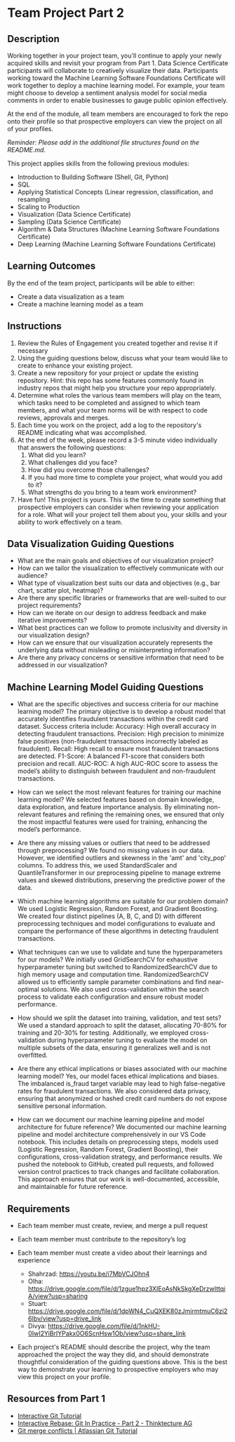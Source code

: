 # Team Project Part 2

## Description

Working together in your project team, you'll continue to apply your newly acquired skills and revisit your program from Part 1. Data Science Certificate participants will collaborate to creatively visualize their data. Participants working toward the Machine Learning Software Foundations Certificate will work together to deploy a machine learning model. For example, your team might choose to develop a sentiment analysis model for social media comments in order to enable businesses to gauge public opinion effectively.

At the end of the module, all team members are encouraged to fork the repo onto their profile so that prospective employers can view the project on all of your profiles.

_Reminder: Please add in the additional file structures found on the README.md._

This project applies skills from the following previous modules:

- Introduction to Building Software (Shell, Git, Python)
- SQL
- Applying Statistical Concepts (Linear regression, classification, and resampling
- Scaling to Production
- Visualization (Data Science Certificate)
- Sampling (Data Science Certificate)
- Algorithm & Data Structures (Machine Learning Software Foundations Certificate)
- Deep Learning (Machine Learning Software Foundations Certificate)

## Learning Outcomes

By the end of the team project, participants will be able to either:

- Create a data visualization as a team
- Create a machine learning model as a team

## Instructions

1. Review the Rules of Engagement you created together and revise it if necessary
2. Using the guiding questions below, discuss what your team would like to create to enhance your existing project.
3. Create a new repository for your project or update the existing repository. Hint: this repo has some features commonly found in industry repos that might help you structure your repo appropriately.
4. Determine what roles the various team members will play on the team, which tasks need to be completed and assigned to which team members, and what your team norms will be with respect to code reviews, approvals and merges.
5. Each time you work on the project, add a log to the repository's README indicating what was accomplished.
6. At the end of the week, please record a 3-5 minute video individually that answers the following questions:
   1. What did you learn?
   2. What challenges did you face?
   3. How did you overcome those challenges?
   4. If you had more time to complete your project, what would you add to it?
   5. What strengths do you bring to a team work environment?
7. Have fun! This project is yours. This is the time to create something that prospective employers can consider when reviewing your application for a role. What will your project tell them about you, your skills and your ability to work effectively on a team.

## Data Visualization Guiding Questions

- What are the main goals and objectives of our visualization project?
- How can we tailor the visualization to effectively communicate with our audience?
- What type of visualization best suits our data and objectives (e.g., bar chart, scatter plot, heatmap)?
- Are there any specific libraries or frameworks that are well-suited to our project requirements?
- How can we iterate on our design to address feedback and make iterative improvements?
- What best practices can we follow to promote inclusivity and diversity in our visualization design?
- How can we ensure that our visualization accurately represents the underlying data without misleading or misinterpreting information?
- Are there any privacy concerns or sensitive information that need to be addressed in our visualization?

## Machine Learning Model Guiding Questions

- What are the specific objectives and success criteria for our machine learning model?
  The primary objective is to develop a robust model that accurately identifies fraudulent transactions within the credit card dataset. Success criteria include:
  Accuracy: High overall accuracy in detecting fraudulent transactions.
  Precision: High precision to minimize false positives (non-fraudulent transactions incorrectly labeled as fraudulent).
  Recall: High recall to ensure most fraudulent transactions are detected.
  F1-Score: A balanced F1-score that considers both precision and recall.
  AUC-ROC: A high AUC-ROC score to assess the model’s ability to distinguish between fraudulent and non-fraudulent transactions.

- How can we select the most relevant features for training our machine learning model?
  We selected features based on domain knowledge, data exploration, and feature importance analysis. By eliminating non-relevant features and refining the remaining ones, we ensured that only the most impactful features were used for training, enhancing the model’s performance.

- Are there any missing values or outliers that need to be addressed through preprocessing?
  We found no missing values in our data. However, we identified outliers and skewness in the 'amt' and 'city_pop' columns. To address this, we used StandardScaler and QuantileTransformer in our preprocessing pipeline to manage extreme values and skewed distributions, preserving the predictive power of the data.

- Which machine learning algorithms are suitable for our problem domain?
  We used Logistic Regression, Random Forest, and Gradient Boosting. We created four distinct pipelines (A, B, C, and D) with different preprocessing techniques and model configurations to evaluate and compare the performance of these algorithms in detecting fraudulent transactions.

- What techniques can we use to validate and tune the hyperparameters for our models?
  We initially used GridSearchCV for exhaustive hyperparameter tuning but switched to RandomizedSearchCV due to high memory usage and computation time. RandomizedSearchCV allowed us to efficiently sample parameter combinations and find near-optimal solutions. We also used cross-validation within the search process to validate each configuration and ensure robust model performance.

- How should we split the dataset into training, validation, and test sets?
  We used a standard approach to split the dataset, allocating 70-80% for training and 20-30% for testing. Additionally, we employed cross-validation during hyperparameter tuning to evaluate the model on multiple subsets of the data, ensuring it generalizes well and is not overfitted.

- Are there any ethical implications or biases associated with our machine learning model?
  Yes, our model faces ethical implications and biases. The imbalanced is_fraud target variable may lead to high false-negative rates for fraudulent transactions. We also considered data privacy, ensuring that anonymized or hashed credit card numbers do not expose sensitive personal information.

- How can we document our machine learning pipeline and model architecture for future reference?
  We documented our machine learning pipeline and model architecture comprehensively in our VS Code notebook. This includes details on preprocessing steps, models used (Logistic Regression, Random Forest, Gradient Boosting), their configurations, cross-validation strategy, and performance results. We pushed the notebook to GitHub, created pull requests, and followed version control practices to track changes and facilitate collaboration. This approach ensures that our work is well-documented, accessible, and maintainable for future reference.

## Requirements

- Each team member must create, review, and merge a pull request
- Each team member must contribute to the repository’s log
- Each team member must create a video about their learnings and experience

  - Shahrzad: https://youtu.be/i7MbVCJOhn4
  - Olha: https://drive.google.com/file/d/1zgue1hpz3XIEoAsNkSkgXeDrzwIttqiA/view?usp=sharing
  - Stuart: https://drive.google.com/file/d/1dpWN4_CuQXEK80zJmirmtmuC6zi26Ibv/view?usp=drive_link
  - Divya: https://drive.google.com/file/d/1nkHU-0IwI2YiBrIYPakx0O6ScnHsw1Ob/view?usp=share_link

- Each project's README should describe the project, why the team approached the project the way they did, and should demonstrate thoughtful consideration of the guiding questions above. This is the best way to demonstrate your learning to prospective employers who may view this project on your profile.

## Resources from Part 1

- [Interactive Git Tutorial](https://learngitbranching.js.org/)
- [Interactive Rebase: Git In Practice - Part 2 - Thinktecture AG](https://www.thinktecture.com/en/tools/git-interactive-rebase/)
- [Git merge conflicts | Atlassian Git Tutorial](https://www.atlassian.com/git/tutorials/using-branches/merge-conflicts#:~:text=Understanding%20merge%20conflicts,automatically%20determine%20what%20is%20correct.)
